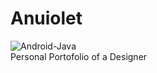 # Anuiolet

![Android-Java](https://img.shields.io/badge/%20-React-blue)
<br>
Personal Portofolio of a Designer 
